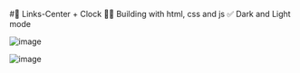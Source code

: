 #📡 Links-Center + Clock
 🧑‍💻 Building with html, css and js
 ✅ Dark and Light mode

![image](https://user-images.githubusercontent.com/100095709/207211926-6562a170-1e81-491a-bfff-04d913baa614.png)

![image](https://user-images.githubusercontent.com/100095709/207211964-8f809797-53b1-4bae-aa2d-b48f923f3183.png)


